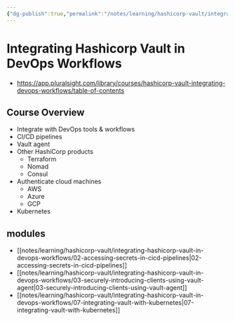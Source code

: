 ```yaml
---
{"dg-publish":true,"permalink":"/notes/learning/hashicorp-vault/integrating-hashicorp-vault-in-devops-workflows/index/","dgHomeLink":true,"dgPassFrontmatter":false}
---
```


# Integrating Hashicorp Vault in DevOps Workflows

- <https://app.pluralsight.com/library/courses/hashicorp-vault-integrating-devops-workflows/table-of-contents>


## Course Overview

- Integrate with DevOps tools & workflows
- CI/CD pipelines
- Vault agent
- Other HashiCorp products
    - Terraform
    - Nomad
    - Consul
- Authenticate cloud machines
    - AWS
    - Azure
    - GCP
- Kubernetes



## modules

- [[notes/learning/hashicorp-vault/integrating-hashicorp-vault-in-devops-workflows/02-accessing-secrets-in-cicd-pipelines|02-accessing-secrets-in-cicd-pipelines]]
- [[notes/learning/hashicorp-vault/integrating-hashicorp-vault-in-devops-workflows/03-securely-introducing-clients-using-vault-agent|03-securely-introducing-clients-using-vault-agent]]
- [[notes/learning/hashicorp-vault/integrating-hashicorp-vault-in-devops-workflows/07-integrating-vault-with-kubernetes|07-integrating-vault-with-kubernetes]]